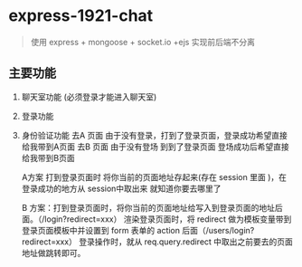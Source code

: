 # express-1921-chat

> 使用 express + mongoose + socket.io +ejs 实现前后端不分离

## 主要功能

1. 聊天室功能 (必须登录才能进入聊天室)
2. 登录功能
3. 身份验证功能
    去A 页面 由于没有登录，打到了登录页面，登录成功希望直接给我带到A页面
    去B 页面 由于没有登场  到到了登录页面  登场成功后希望直接给我带到B页面
    
    A方案 打到登录页面时 将你当前的页面地址存起来(存在 session 里面 )，在登录成功的地方从
    session中取出来  就知道你要去哪里了

    B 方案：打到登录页面时，将你当前的页面地址给写入到登录页面的地址后面。（/login?redirect=xxx） 渲染登录页面时，将 redirect 做为模板变量带到登录页面模板中并设置到 form 表单的 action 后面（/users/login?redirect=xxx） 登录操作时，就从 req.query.redirect 中取出之前要去的页面地址做跳转即可。
